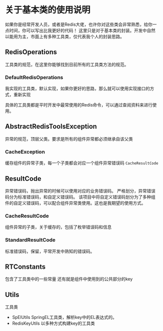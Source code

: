 # 关于基本类的使用说明
如果你是经常开发人员，或者是Redis大佬，也许你对这些类会非常熟悉，给你一点时间，你可以写出比我更好的代码！
这里只是对于基本类的封装。开发中自然以能用为主，市面上有多种工具类，仅代表我个人的封装思路。

## RedisOperations 
工具类的规范，在这里你能够找到目前所有的工具类方法的规范。
### DefaultRedisOperations
我实现的工具类，默认实现，如果你更好的思路，那么就可以使用实现接口的方式，重新实现

具体的工具类都是平时开发中最常使用的Redis命令，可以通过查阅资料来进行使用。
## AbstractRedisToolsException
异常的规范，顶层父类。要求是所有的组件异常都必须继承自该父类
### CacheException
缓存组件的异常子类，每一个子类都会对应一个组件异常错误码    `CacheResultCode`

## ResultCode
异常错误码，抛出异常的时候可以使用对应的业务错误码。
严格划分，异常错误码分为标准错误码，和自定义错误码。
该项目中将自定义错误码划分为了多种组件的自定义错误码，可以配合组件异常类使用。这也是我期望的使用方式。
### CacheResultCode
组件异常的子类，关于缓存的，包括了枚举错误码和信息

### StandardResultCode
标准错误码，保留，平常开发中熟知的错误码。

## RTConstants
包含了工具类中的一些常量
还有就是组件中使用到的公共部分的key

## Utils
工具类
- SpElUtils SpringEL工具类，解析key中的EL表达式的。
- RedisKeyUtils 以多种方式构建key的工具类